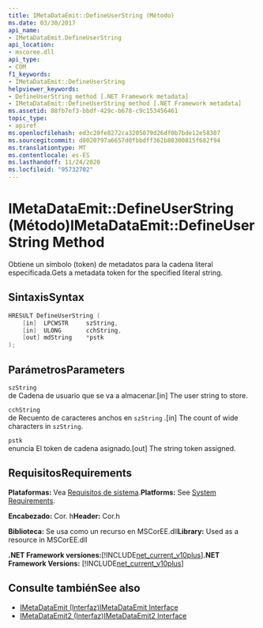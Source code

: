 ```yaml
---
title: IMetaDataEmit::DefineUserString (Método)
ms.date: 03/30/2017
api_name:
- IMetaDataEmit.DefineUserString
api_location:
- mscoree.dll
api_type:
- COM
f1_keywords:
- IMetaDataEmit::DefineUserString
helpviewer_keywords:
- DefineUserString method [.NET Framework metadata]
- IMetaDataEmit::DefineUserString method [.NET Framework metadata]
ms.assetid: 88fb7ef3-bbdf-429c-b678-c9c153456461
topic_type:
- apiref
ms.openlocfilehash: ed3c20fe8272ca3205079d26df0b7bde12e58307
ms.sourcegitcommit: d8020797a6657d0fbbdff362b80300815f682f94
ms.translationtype: MT
ms.contentlocale: es-ES
ms.lasthandoff: 11/24/2020
ms.locfileid: "95732702"
---
```

# <a name="imetadataemitdefineuserstring-method"></a><span data-ttu-id="fa0a4-102">IMetaDataEmit::DefineUserString (Método)</span><span class="sxs-lookup"><span data-stu-id="fa0a4-102">IMetaDataEmit::DefineUserString Method</span></span>

<span data-ttu-id="fa0a4-103">Obtiene un símbolo (token) de metadatos para la cadena literal especificada.</span><span class="sxs-lookup"><span data-stu-id="fa0a4-103">Gets a metadata token for the specified literal string.</span></span>  
  
## <a name="syntax"></a><span data-ttu-id="fa0a4-104">Sintaxis</span><span class="sxs-lookup"><span data-stu-id="fa0a4-104">Syntax</span></span>  
  
```cpp  
HRESULT DefineUserString (
    [in]  LPCWSTR     szString,
    [in]  ULONG       cchString,
    [out] mdString    *pstk
);  
```  
  
## <a name="parameters"></a><span data-ttu-id="fa0a4-105">Parámetros</span><span class="sxs-lookup"><span data-stu-id="fa0a4-105">Parameters</span></span>  

 `szString`  
 <span data-ttu-id="fa0a4-106">de Cadena de usuario que se va a almacenar.</span><span class="sxs-lookup"><span data-stu-id="fa0a4-106">[in] The user string to store.</span></span>  
  
 `cchString`  
 <span data-ttu-id="fa0a4-107">de Recuento de caracteres anchos en `szString` .</span><span class="sxs-lookup"><span data-stu-id="fa0a4-107">[in] The count of wide characters in `szString`.</span></span>  
  
 `pstk`  
 <span data-ttu-id="fa0a4-108">enuncia El token de cadena asignado.</span><span class="sxs-lookup"><span data-stu-id="fa0a4-108">[out] The string token assigned.</span></span>  
  
## <a name="requirements"></a><span data-ttu-id="fa0a4-109">Requisitos</span><span class="sxs-lookup"><span data-stu-id="fa0a4-109">Requirements</span></span>  

 <span data-ttu-id="fa0a4-110">**Plataformas:** Vea [Requisitos de sistema](../../get-started/system-requirements.md).</span><span class="sxs-lookup"><span data-stu-id="fa0a4-110">**Platforms:** See [System Requirements](../../get-started/system-requirements.md).</span></span>  
  
 <span data-ttu-id="fa0a4-111">**Encabezado:** Cor. h</span><span class="sxs-lookup"><span data-stu-id="fa0a4-111">**Header:** Cor.h</span></span>  
  
 <span data-ttu-id="fa0a4-112">**Biblioteca:** Se usa como un recurso en MSCorEE.dll</span><span class="sxs-lookup"><span data-stu-id="fa0a4-112">**Library:** Used as a resource in MSCorEE.dll</span></span>  
  
 <span data-ttu-id="fa0a4-113">**.NET Framework versiones:**[!INCLUDE[net_current_v10plus](../../../../includes/net-current-v10plus-md.md)]</span><span class="sxs-lookup"><span data-stu-id="fa0a4-113">**.NET Framework Versions:** [!INCLUDE[net_current_v10plus](../../../../includes/net-current-v10plus-md.md)]</span></span>  
  
## <a name="see-also"></a><span data-ttu-id="fa0a4-114">Consulte también</span><span class="sxs-lookup"><span data-stu-id="fa0a4-114">See also</span></span>

- [<span data-ttu-id="fa0a4-115">IMetaDataEmit (Interfaz)</span><span class="sxs-lookup"><span data-stu-id="fa0a4-115">IMetaDataEmit Interface</span></span>](imetadataemit-interface.md)
- [<span data-ttu-id="fa0a4-116">IMetaDataEmit2 (Interfaz)</span><span class="sxs-lookup"><span data-stu-id="fa0a4-116">IMetaDataEmit2 Interface</span></span>](imetadataemit2-interface.md)
